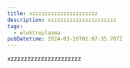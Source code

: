 ```yaml
---
title: xzzzzzzzzzzzzzzzzzzzzz
description: xzzzzzzzzzzzzzzzzzzzzz
tags:
  - elektroplazma
pubDatetime: 2024-03-26T01:07:35.787Z
---
```


xzzzzzzzzzzzzzzzzzzzzz
